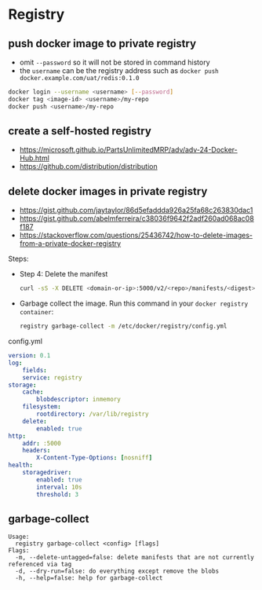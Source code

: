# Registry

## push docker image to private registry
- omit `--password` so it will not be stored in command history
- the `username` can be the registry address such as `docker push docker.example.com/uat/redis:0.1.0`
```sh
docker login --username <username> [--password]
docker tag <image-id> <username>/my-repo
docker push <username>/my-repo
```

## create a self-hosted registry
- https://microsoft.github.io/PartsUnlimitedMRP/adv/adv-24-Docker-Hub.html
- https://github.com/distribution/distribution

## delete docker images in private registry
- https://gist.github.com/jaytaylor/86d5efaddda926a25fa68c263830dac1
- https://gist.github.com/abelmferreira/c38036f9642f2adf260ad068ac08f187
- https://stackoverflow.com/questions/25436742/how-to-delete-images-from-a-private-docker-registry

Steps:
- Step 4: Delete the manifest
  ```sh
  curl -sS -X DELETE <domain-or-ip>:5000/v2/<repo>/manifests/<digest>
  ```
- Garbage collect the image. Run this command in your `docker registry container`:
  ```sh
  registry garbage-collect -m /etc/docker/registry/config.yml
  ```
config.yml
```yaml
version: 0.1
log:
    fields:
    service: registry
storage:
    cache:
        blobdescriptor: inmemory
    filesystem:
        rootdirectory: /var/lib/registry
    delete:
        enabled: true
http:
    addr: :5000
    headers:
        X-Content-Type-Options: [nosniff]
health:
    storagedriver:
        enabled: true
        interval: 10s
        threshold: 3
```  

## garbage-collect
```
Usage:
  registry garbage-collect <config> [flags]
Flags:
  -m, --delete-untagged=false: delete manifests that are not currently referenced via tag
  -d, --dry-run=false: do everything except remove the blobs
  -h, --help=false: help for garbage-collect
```
